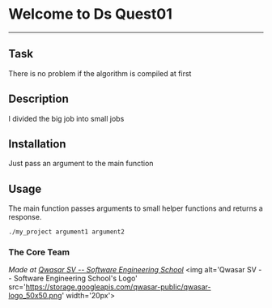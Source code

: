 # Welcome to Ds Quest01
***

## Task
There is no problem if the algorithm is compiled at first

## Description
I divided the big job into small jobs

## Installation
Just pass an argument to the main function

## Usage
The main function passes arguments to small helper functions and returns a response.
```
./my_project argument1 argument2
```

### The Core Team


<span><i>Made at <a href='https://qwasar.io'>Qwasar SV -- Software Engineering School</a></i></span>
<span><img alt='Qwasar SV -- Software Engineering School's Logo' src='https://storage.googleapis.com/qwasar-public/qwasar-logo_50x50.png' width='20px'></span>
